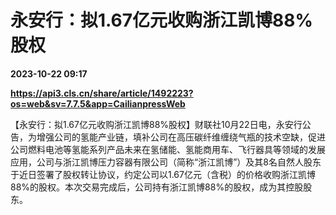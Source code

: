 # 永安行：拟1.67亿元收购浙江凯博88%股权

**2023-10-22 09:17**

**https://api3.cls.cn/share/article/1492223?os=web&sv=7.7.5&app=CailianpressWeb**

【永安行：拟1.67亿元收购浙江凯博88%股权】财联社10月22日电，永安行公告，为增强公司的氢能产业链，填补公司在高压碳纤维缠绕气瓶的技术空缺，促进公司燃料电池等氢能系列产品未来在氢储能、氢能商用车、飞行器具等领域的发展应用，公司与浙江凯博压力容器有限公司（简称“浙江凯博”）及其8名自然人股东于近日签署了股权转让协议，约定公司以1.67亿元（含税）的价格收购浙江凯博88%的股权。本次交易完成后，公司持有浙江凯博88%的股权，成为其控股股东。